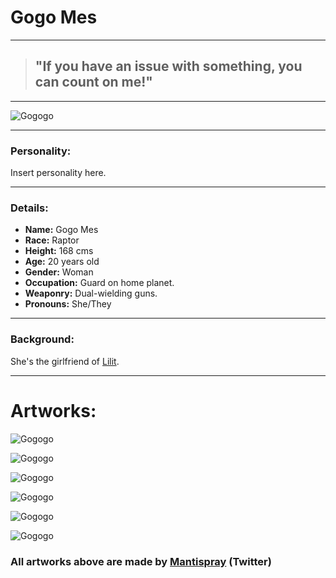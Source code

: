 # Gogo Mes

---

> ## "If you have an issue with something, you can count on me!"

---

![Gogogo](https://raw.githubusercontent.com/Edd1ee/quartz/hugo/content/Images/Screenshots/gogo.png?style=centerme)

---

### Personality:

Insert personality here.

---

### Details:

-   **Name:** Gogo Mes
-   **Race:** Raptor
-   **Height:** 168 cms
-   **Age:** 20 years old
-   **Gender:** Woman
-   **Occupation:** Guard on home planet.
-   **Weaponry:** Dual-wielding guns.
-   **Pronouns:** She/They

---

### Background:
She's the girlfriend of [Lilit](SubIndexes/Characters/Lilit.md).

---

# Artworks:
![Gogogo](https://raw.githubusercontent.com/Edd1ee/quartz/hugo/content/Images/art/MantisPray2Art/gogowaa?style=centerme)

![Gogogo](https://raw.githubusercontent.com/Edd1ee/quartz/hugo/content/Images/art/MantisPray2Art/huggg.png?style=centerme)

![Gogogo](https://raw.githubusercontent.com/Edd1ee/quartz/hugo/content/Images/art/MantisPray2Art/kabedon.png?style=centerme)

![Gogogo](https://raw.githubusercontent.com/Edd1ee/quartz/hugo/content/Images/art/MantisPray2Art/themtmmm.png?style=centerme)

![Gogogo](https://raw.githubusercontent.com/Edd1ee/quartz/hugo/content/Images/art/MantisPray2Art/themtwhem.png?style=centerme)

![Gogogo](https://raw.githubusercontent.com/Edd1ee/quartz/hugo/content/Images/Screenshots/art/MantisPray2Art/women.png?style=centerme)

### All artworks above are made by [Mantispray](https://twitter.com/MantisPray2) (Twitter)